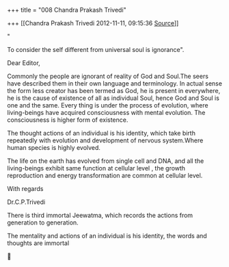 +++
title = "008 Chandra Prakash Trivedi"

+++
[[Chandra Prakash Trivedi	2012-11-11, 09:15:36 [Source](https://groups.google.com/g/bvparishat/c/DGRVijLzoN0)]]



"

To consider the self different from universal soul is ignorance".  
  

Dear Editor,  
  
Commonly the people are ignorant of reality of God and Soul.The seers have described them in their own language and terminology. In actual sense the form less creator has been termed as God, he is present in everywhere, he is the cause of existence of all as individual Soul, hence God and Soul is one and the same. Every thing is under the process of evolution, where living-beings have acquired consciousness with mental evolution. The consciousness is higher form of existence.  
  
The thought actions of an individual is his identity, which take birth repeatedly with evolution and development of nervous system.Where human species is highly evolved.  
  
The life on the earth has evolved from single cell and DNA, and all the living-beings exhibit same function at cellular level , the growth reproduction and energy transformation are common at cellular level.  
  
With regards  
  
Dr.C.P.Trivedi  
  
  
  
There is third immortal Jeewatma, which records the actions from generation to generation.  
  
The mentality and actions of an individual is his identity, the words and thoughts are immortal  
  



